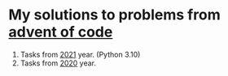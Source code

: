 # My solutions to problems from [advent of code](https://adventofcode.com)

1. Tasks from [2021](2021) year. (Python 3.10)
2. Tasks from [2020](2020) year.
